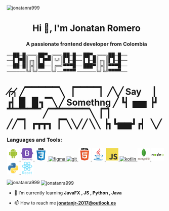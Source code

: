 <p align="left"> <img src="https://komarev.com/ghpvc/?username=jonatanra999&label=Profile%20views&color=0e75b6&style=flat" alt="jonatanra999" /> </p>
<h1 align="center">Hi 👋, I'm Jonatan Romero</h1>
<h3 align="center">A passionate frontend developer from Colombia</h3>
<p align="left">
  ──██─█╔══╗██▀▄╔══╗██─█── ██▀▄╔══╗██─█──
──▌▐▀█║╔╗║▌▐▀▀║╚╝║▌▐─█── ▌▐─█║╔╗║▌▐─█──
──██─█║╠╣║██──║╔═╝▀▀▀█── ███▀║╠╣║▀▀▀█──
──────╚╝╚╝────╚╝──▀▀▀▀ ──────╚╝╚╝▀▀▀▀──
</p>
<h1>
        ╭̸╮̸        ╱▔▔▔▔▔╲
  ▕▔▔▔▔▏╱╲╱   Say    ▕
   ┏▏▉▕▊┓▔╲ ╱ Somethng ╱
   ┗▏▅▅▕┛     ▔▔▔▔▔
 ╱▔▔▔▔▔▔╲▕▔▏ 
╱╱▔▏┏┳┳┓▕▔╲╲╱╱  
╲╲▕┓┗▅▅┛┏▏ ╲╱   
</h1>
<h3 align="left">Languages and Tools:</h3>

<p align="left"> <a href="https://developer.android.com" target="_blank" rel="noreferrer"> <img src="https://raw.githubusercontent.com/devicons/devicon/master/icons/android/android-original-wordmark.svg" alt="android" width="40" height="40"/> </a> <a href="https://getbootstrap.com" target="_blank" rel="noreferrer"> <img src="https://raw.githubusercontent.com/devicons/devicon/master/icons/bootstrap/bootstrap-plain-wordmark.svg" alt="bootstrap" width="40" height="40"/> </a> <a href="https://www.w3schools.com/css/" target="_blank" rel="noreferrer"> <img src="https://raw.githubusercontent.com/devicons/devicon/master/icons/css3/css3-original-wordmark.svg" alt="css3" width="40" height="40"/> </a> <a href="https://www.figma.com/" target="_blank" rel="noreferrer"> <img src="https://www.vectorlogo.zone/logos/figma/figma-icon.svg" alt="figma" width="40" height="40"/> </a> <a href="https://git-scm.com/" target="_blank" rel="noreferrer"> <img src="https://www.vectorlogo.zone/logos/git-scm/git-scm-icon.svg" alt="git" width="40" height="40"/> </a> <a href="https://www.w3.org/html/" target="_blank" rel="noreferrer"> <img src="https://raw.githubusercontent.com/devicons/devicon/master/icons/html5/html5-original-wordmark.svg" alt="html5" width="40" height="40"/> </a> <a href="https://www.java.com" target="_blank" rel="noreferrer"> <img src="https://raw.githubusercontent.com/devicons/devicon/master/icons/java/java-original.svg" alt="java" width="40" height="40"/> </a> <a href="https://developer.mozilla.org/en-US/docs/Web/JavaScript" target="_blank" rel="noreferrer"> <img src="https://raw.githubusercontent.com/devicons/devicon/master/icons/javascript/javascript-original.svg" alt="javascript" width="40" height="40"/> </a> <a href="https://kotlinlang.org" target="_blank" rel="noreferrer"> <img src="https://www.vectorlogo.zone/logos/kotlinlang/kotlinlang-icon.svg" alt="kotlin" width="40" height="40"/> </a> <a href="https://www.mongodb.com/" target="_blank" rel="noreferrer"> <img src="https://raw.githubusercontent.com/devicons/devicon/master/icons/mongodb/mongodb-original-wordmark.svg" alt="mongodb" width="40" height="40"/> </a> <a href="https://nodejs.org" target="_blank" rel="noreferrer"> <img src="https://raw.githubusercontent.com/devicons/devicon/master/icons/nodejs/nodejs-original-wordmark.svg" alt="nodejs" width="40" height="40"/> </a> <a href="https://www.python.org" target="_blank" rel="noreferrer"> <img src="https://raw.githubusercontent.com/devicons/devicon/master/icons/python/python-original.svg" alt="python" width="40" height="40"/> </a> <a href="https://reactjs.org/" target="_blank" rel="noreferrer"> <img src="https://raw.githubusercontent.com/devicons/devicon/master/icons/react/react-original-wordmark.svg" alt="react" width="40" height="40"/> </a> </p>

<p><img align="left" src="https://github-readme-stats.vercel.app/api/top-langs?username=jonatanra999&show_icons=true&locale=en&layout=compact" alt="jonatanra999" /></p>

<p>&nbsp;<img align="center" src="https://github-readme-stats.vercel.app/api?username=jonatanra999&show_icons=true&locale=en" alt="jonatanra999" /></p>

- 🌱 I’m currently learning **JavaFX , JS , Python , Java**

- 📫 How to reach me **jonatanjr-2017@outlook.es**





